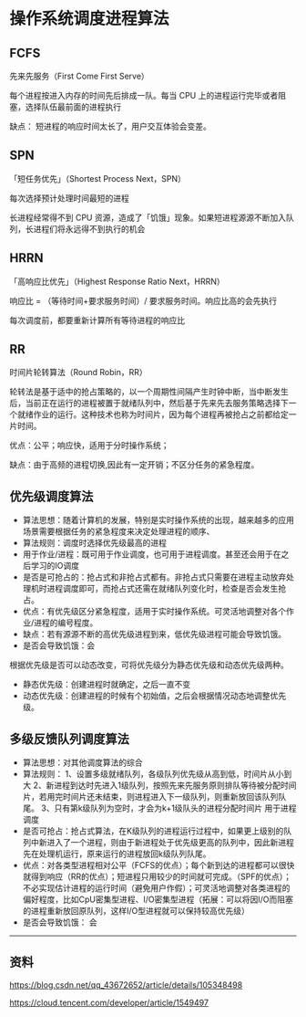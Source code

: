 # 操作系统调度进程算法

## FCFS

先来先服务（First Come First Serve）

每个进程按进入内存的时间先后排成一队。每当 CPU 上的进程运行完毕或者阻塞，选择队伍最前面的进程执行

缺点： 短进程的响应时间太长了，用户交互体验会变差。

## SPN

「短任务优先」（Shortest Process Next，SPN）

每次选择预计处理时间最短的进程

长进程经常得不到 CPU 资源，造成了「饥饿」现象。如果短进程源源不断加入队列，长进程们将永远得不到执行的机会

## HRRN

「高响应比优先」（Highest Response Ratio Next，HRRN）

响应比 = （等待时间+要求服务时间）/ 要求服务时间。响应比高的会先执行

每次调度前，都要重新计算所有等待进程的响应比

## RR

时间片轮转算法（Round Robin，RR）

轮转法是基于适中的抢占策略的，以一个周期性间隔产生时钟中断，当中断发生后，当前正在运行的进程被置于就绪队列中，然后基于先来先去服务策略选择下一个就绪作业的运行。这种技术也称为时间片，因为每个进程再被抢占之前都给定一片时间。

优点：公平；响应快，适用于分时操作系统；

缺点：由于高频的进程切换,因此有一定开销；不区分任务的紧急程度。

## 优先级调度算法
* 算法思想：随着计算机的发展，特别是实时操作系统的出现，越来越多的应用场景需要根据任务的紧急程度来决定处理进程的顺序、
* 算法规则：调度时选择优先级最高的进程
* 用于作业/进程：既可用于作业调度，也可用于进程调度。甚至还会用于在之后学习的IO调度
* 是否是可抢占的：抢占式和非抢占式都有。非抢占式只需要在进程主动放弃处理机时进程调度即可，而抢占式还需在就绪队列变化时，检查是否会发生抢占。
* 优点：有优先级区分紧急程度，适用于实时操作系统。可灵活地调整对各个作业/进程的编号程度。
* 缺点：若有源源不断的高优先级进程到来，低优先级进程可能会导致饥饿。
* 是否会导致饥饿：会

根据优先级是否可以动态改变，可将优先级分为静态优先级和动态优先级两种。

* 静态优先级：创建进程时就确定，之后一直不变
* 动态优先级：创建进程的时候有个初始值，之后会根据情况动态地调整优先级。

## 多级反馈队列调度算法

* 算法思想：对其他调度算法的综合
* 算法规则：
1、设置多级就绪队列，各级队列优先级从高到低，时间片从小到大
2、新进程到达时先进入1级队列，按照先来先服务原则排队等待被分配时间片，若用完时间片还未结束，则进程进入下一级队列，则重新放回该队列队尾。
3、只有第k级队列为空时，才会为k+1级队头的进程分配时间片
用于进程调度
* 是否可抢占：抢占式算法，在K级队列的进程运行过程中，如果更上级别的队列中新进入了一个进程，则由于新进程处于优先级更高的队列中，因此新进程先在处理机运行，原来运行的进程放回k级队列队尾。
* 优点：对各类型进程相对公平（FCFS的优点）；每个新到达的进程都可以很快就得到响应（RR的优点）；短进程只用较少的时间就可完成。（SPF的优点）；不必实现估计进程的运行时间（避免用户作假）；可灵活地调整对各类进程的偏好程度，比如CpU密集型进程、I/O密集型进程（拓展：可以将因I/O而阻塞的进程重新放回原队列，这样I/O型进程就可以保持较高优先级）
* 是否会导致饥饿： 会

-----
## 资料

https://blog.csdn.net/qq_43672652/article/details/105348498

https://cloud.tencent.com/developer/article/1549497